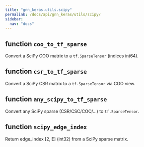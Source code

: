 ```yaml
---
title: "gnn_keras.utils.scipy"
permalink: /docs/api/gnn_keras/utils/scipy/
sidebar:
  nav: "docs"
---
```


## function `coo_to_tf_sparse`

Convert a SciPy COO matrix to a `tf.SparseTensor` (indices int64).

## function `csr_to_tf_sparse`

Convert a SciPy CSR matrix to a `tf.SparseTensor` via COO view.

## function `any_scipy_to_tf_sparse`

Convert any SciPy sparse (CSR/CSC/COO/...) to `tf.SparseTensor`.

## function `scipy_edge_index`

Return edge_index [2, E] (int32) from a SciPy sparse matrix.
